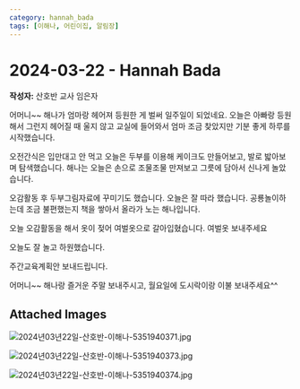 ```yaml
---
category: hannah_bada
tags: [이해나, 어린이집, 알림장]
---
```


# 2024-03-22 - Hannah Bada

**작성자:** 산호반 교사 임은자  

어머니~~ 해나가 엄마랑 헤어져 등원한 게 벌써 일주일이 되었네요. 오늘은 아빠랑 등원해서 그런지 헤어질 때 울지 않고 교실에 들어와서 엄마 조금 찾았지만 기분 좋게 하루를 시작했습니다.

오전간식은 입만대고 안 먹고 오늘은 두부를 이용해 케이크도 만들어보고, 발로 밟아보며 탐색했습니다. 해나는 오늘은 손으로 조물조물 만져보고  그릇에 담아서 신나게 놀았습니다.

오감활동 후 두부그림자료에 꾸미기도 했습니다. 오늘은 잘 따라 했습니다.  공룡놀이하는데 조금 불편했는지 책을 쌓아서 올라가 노는 해나입니다.

오늘 오감활동을 해서 옷이 젖어 여벌옷으로 갈아입혔습니다. 여벌옷 보내주세요

오늘도 잘 놀고 하원했습니다.

주간교육계획안 보내드립니다.  

어머니~~ 해나랑 즐거운 주말 보내주시고, 월요일에 도시락이랑 이불 보내주세요^^

## Attached Images
![2024년03년22일-산호반-이해나-5351940371.jpg](d:\Users\hannah\Downloads\kids\photo\2024년03년22일-산호반-이해나-5351940371.jpg)

![2024년03년22일-산호반-이해나-5351940373.jpg](d:\Users\hannah\Downloads\kids\photo\2024년03년22일-산호반-이해나-5351940373.jpg)

![2024년03년22일-산호반-이해나-5351940374.jpg](d:\Users\hannah\Downloads\kids\photo\2024년03년22일-산호반-이해나-5351940374.jpg)

